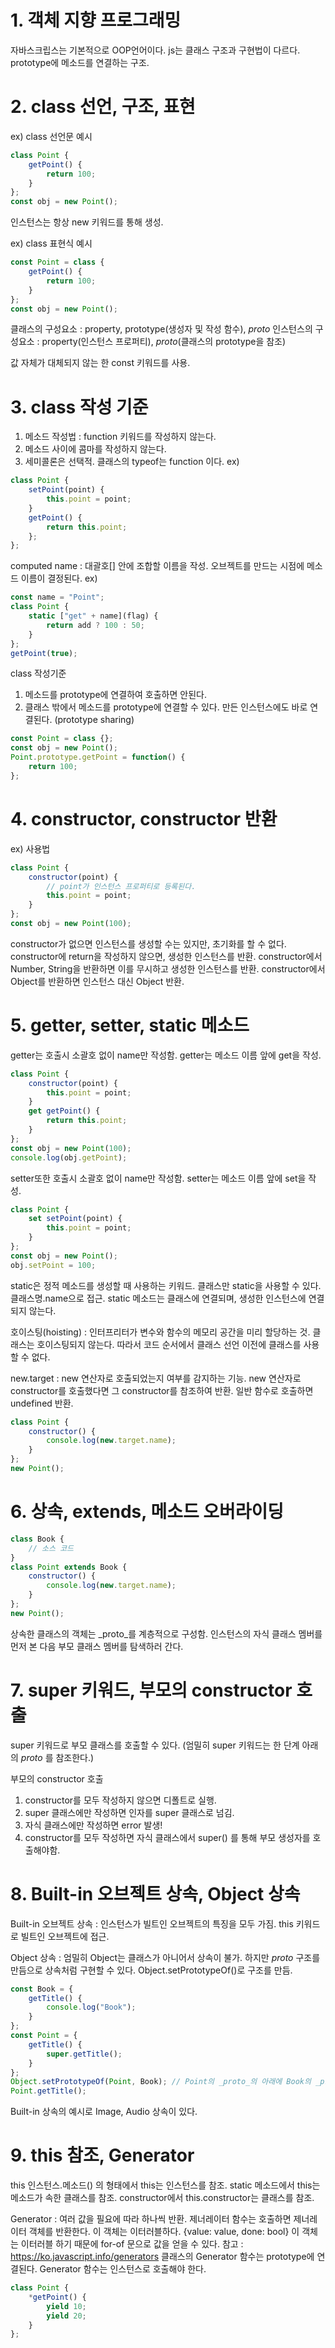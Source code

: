 # 1. 객체 지향 프로그래밍
자바스크립스는 기본적으로 OOP언어이다.
js는 클래스 구조과 구현법이 다르다.
prototype에 메소드를 연결하는 구조.


# 2. class 선언, 구조, 표현

ex) class 선언문 예시
```js
class Point {
    getPoint() {
        return 100;
    }
};
const obj = new Point();
```

인스턴스는 항상 new 키워드를 통해 생성.

ex) class 표현식 예시
```js
const Point = class {
    getPoint() {
        return 100;
    }
};
const obj = new Point();
```

클래스의 구성요소 : property, prototype(생성자 및 작성 함수), _proto_
인스턴스의 구성요소 : property(인스턴스 프로퍼티), _proto_(클래스의 prototype을 참조)

값 자체가 대체되지 않는 한 const 키워드를 사용.


# 3. class 작성 기준
1. 메소드 작성법 : function 키워드를 작성하지 않는다.
2. 메소드 사이에 콤마를 작성하지 않는다.
3. 세미콜론은 선택적.
클래스의 typeof는 function 이다.
ex)
```js
class Point {
    setPoint(point) {
        this.point = point;
    }
    getPoint() {
        return this.point;
    };
};
```
computed name : 대괄호[] 안에 조합할 이름을 작성. 오브젝트를 만드는 시점에 메소드 이름이 결정된다.
ex)
```js
const name = "Point";
class Point {
    static ["get" + name](flag) {
        return add ? 100 : 50;
    }
};
getPoint(true);
```

class 작성기준
1. 메소드를 prototype에 연결하여 호출하면 안된다.
2. 클래스 밖에서 메소드를 prototype에 연결할 수 있다. 만든 인스턴스에도 바로 연결된다. (prototype sharing)
```js
const Point = class {};
const obj = new Point();
Point.prototype.getPoint = function() {
    return 100;
};
```


# 4. constructor, constructor 반환
ex) 사용법
```js
class Point {
    constructor(point) {
        // point가 인스턴스 프로퍼티로 등록된다.
        this.point = point;
    }
};
const obj = new Point(100);
```
constructor가 없으면 인스턴스를 생성할 수는 있지만, 초기화를 할 수 없다.
constructor에 return을 작성하지 않으면, 생성한 인스턴스를 반환.
constructor에서 Number, String을 반환하면 이를 무시하고 생성한 인스턴스를 반환.
constructor에서 Object를 반환하면 인스턴스 대신 Object 반환.


# 5. getter, setter, static 메소드
getter는 호출시 소괄호 없이 name만 작성함.
getter는 메소드 이름 앞에 get을 작성.
```js
class Point {
    constructor(point) {
        this.point = point;
    }
    get getPoint() {
        return this.point;
    }
};
const obj = new Point(100);
console.log(obj.getPoint);
```

setter또한 호출시 소괄호 없이 name만 작성함.
setter는 메소드 이름 앞에 set을 작성.
```js
class Point {
    set setPoint(point) {
        this.point = point;
    }
};
const obj = new Point();
obj.setPoint = 100;
```

static은 정적 메소드를 생성할 때 사용하는 키워드.
클래스만 static을 사용할 수 있다.
클래스명.name으로 접근.
static 메소드는 클래스에 연결되며, 생성한 인스턴스에 연결되지 않는다.

호이스팅(hoisting) : 인터프리터가 변수와 함수의 메모리 공간을 미리 할당하는 것.
클래스는 호이스팅되지 않는다. 따라서 코드 순서에서 클래스 선언 이전에 클래스를 사용할 수 없다.

new.target : new 연산자로 호출되었는지 여부를 감지하는 기능.
new 연산자로 constructor를 호출했다면 그 constructor를 참조하여 반환.
일반 함수로 호출하면 undefined 반환.
```js
class Point {
    constructor() {
        console.log(new.target.name);
    }
};
new Point();
```


# 6. 상속, extends, 메소드 오버라이딩
```js
class Book {
    // 소스 코드
}
class Point extends Book {
    constructor() {
        console.log(new.target.name);
    }
};
new Point();
```

상속한 클래스의 객체는 _proto_를 계층적으로 구성함. 인스턴스의 자식 클래스 멤버를 먼저 본 다음 부모 클래스 멤버를 탐색하러 간다.


# 7. super 키워드, 부모의 constructor 호출
super 키워드로 부모 클래스를 호출할 수 있다.
(엄밀히 super 키워드는 한 단계 아래의 _proto_ 를 참조한다.)

부모의 constructor 호출
1. constructor를 모두 작성하지 않으면 디폴트로 실행.
2. super 클래스에만 작성하면 인자를 super 클래스로 넘김.
3. 자식 클래스에만 작성하면 error 발생!
4. constructor를 모두 작성하면 자식 클래스에서 super() 를 통해 부모 생성자를 호출해야함.


# 8. Built-in 오브젝트 상속, Object 상속
Built-in 오브젝트 상속 : 인스턴스가 빌트인 오브젝트의 특징을 모두 가짐.
this 키워드로 빌트인 오브젝트에 접근.

Object 상속 : 엄밀히 Object는 클래스가 아니어서 상속이 불가.
하지만 _proto_ 구조를 만듬으로 상속처럼 구현할 수 있다.
Object.setPrototypeOf()로 구조를 만듬.
```js
const Book = {
    getTitle() {
        console.log("Book");
    }
};
const Point = {
    getTitle() {
        super.getTitle();
    }
};
Object.setPrototypeOf(Point, Book); // Point의 _proto_의 아래에 Book의 _proto_를 연결함으로 Point가 Book을 상속하는 것 처럼 작동
Point.getTitle();
```

Built-in 상속의 예시로 Image, Audio 상속이 있다.


# 9. this 참조, Generator
this
인스턴스.메소드() 의 형태에서 this는 인스턴스를 참조.
static 메소드에서 this는 메소드가 속한 클래스를 참조.
constructor에서 this.constructor는 클래스를 참조.

Generator : 여러 값을 필요에 따라 하나씩 반환. 제너레이터 함수는 호출하면 제너레이터 객체를 반환한다. 이 객체는 이터러블하다. {value: value, done: bool} 이 객체는 이터러블 하기 때문에 for-of 문으로 값을 얻을 수 있다.
참고 : https://ko.javascript.info/generators
클래스의 Generator 함수는 prototype에 연결된다.
Generator 함수는 인스턴스로 호출해야 한다.
```js
class Point {
    *getPoint() {
        yield 10;
        yield 20;
    }
};
```